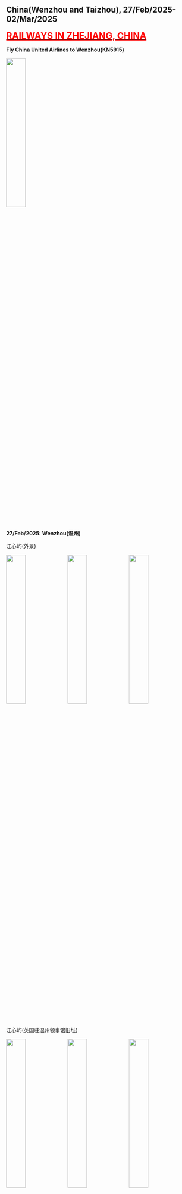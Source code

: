 ## China(Wenzhou and Taizhou), 27/Feb/2025-02/Mar/2025

**[<font color=red size=5><u>RAILWAYS IN ZHEJIANG, CHINA</u></font>](https://wqgcx.github.io/transport/20250227CN/CR/)**

**Fly China United Airlines to Wenzhou(KN5915)**

<img src="../20250227CN_photos/IMG_7298.jpeg" width="32%">

**27/Feb/2025: Wenzhou(温州)**

江心屿(外景)

<img src="../20250227CN_photos/IMG_7301.jpeg" width="32%">
<img src="../20250227CN_photos/IMG_7304.jpeg" width="32%">
<img src="../20250227CN_photos/IMG_7306.jpeg" width="32%">

江心屿(英国驻温州领事馆旧址)

<img src="../20250227CN_photos/IMG_7311.jpeg" width="32%">
<img src="../20250227CN_photos/IMG_7312.jpeg" width="32%">
<img src="../20250227CN_photos/IMG_7313.jpeg" width="32%">
<img src="../20250227CN_photos/IMG_7319.jpeg" width="32%">
<img src="../20250227CN_photos/IMG_7314.jpeg" width="32%">
<img src="../20250227CN_photos/IMG_7308.jpeg" width="32%">

江心屿(双塔)

<img src="../20250227CN_photos/IMG_7321.jpeg" width="32%">
<img src="../20250227CN_photos/IMG_7325.jpeg" width="32%">

江心屿(江心寺)

<img src="../20250227CN_photos/IMG_7330.jpeg" width="32%">
<img src="../20250227CN_photos/IMG_7331.jpeg" width="32%">

江心屿(浩然楼, 文天祥祠)

<img src="../20250227CN_photos/IMG_7334.jpeg" width="32%">
<img src="../20250227CN_photos/IMG_7338.jpeg" width="32%">

巽幽塔与温州世贸中心大厦

<img src="../20250227CN_photos/IMG_7339.jpeg" width="32%">
<img src="../20250227CN_photos/IMG_7354.jpeg" width="32%">

五马街

<img src="../20250227CN_photos/IMG_7340.jpeg" width="32%">
<img src="../20250227CN_photos/IMG_7341.jpeg" width="32%">
<img src="../20250227CN_photos/IMG_7343.jpeg" width="32%">
<img src="../20250227CN_photos/IMG_7348.jpeg" width="32%">
<img src="../20250227CN_photos/IMG_7349.jpeg" width="32%">
<img src="../20250227CN_photos/IMG_7352.jpeg" width="32%">

杏仁腐, 肉片汤和锅贴

<img src="../20250227CN_photos/IMG_7344.jpeg" width="32%">
<img src="../20250227CN_photos/IMG_7345.jpeg" width="32%">
<img src="../20250227CN_photos/IMG_7346.jpeg" width="32%">

印象南塘

<img src="../20250227CN_photos/IMG_7356.jpeg" width="32%">
<img src="../20250227CN_photos/IMG_7363.jpeg" width="32%">
<img src="../20250227CN_photos/IMG_7367.jpeg" width="32%">

**28/Feb/2025: Wenzhou(温州)**

雁荡山(大龙湫)

<img src="../20250227CN_photos/IMG_7368.jpeg" width="32%">
<img src="../20250227CN_photos/IMG_7370.jpeg" width="32%">
<img src="../20250227CN_photos/IMG_7382.jpeg" width="32%">
<img src="../20250227CN_photos/IMG_7380.jpeg" width="32%">
<img src="../20250227CN_photos/IMG_7375.jpeg" width="32%">
<img src="../20250227CN_photos/IMG_7373.jpeg" width="32%">

雁荡山(方洞)

<img src="../20250227CN_photos/IMG_7384.jpeg" width="32%">
<img src="../20250227CN_photos/IMG_7387.jpeg" width="32%">
<img src="../20250227CN_photos/IMG_7389.jpeg" width="32%">
<img src="../20250227CN_photos/IMG_7390.jpeg" width="32%">
<img src="../20250227CN_photos/IMG_7392.jpeg" width="32%">
<img src="../20250227CN_photos/IMG_7394.jpeg" width="32%">

雁荡山(灵岩)

<img src="../20250227CN_photos/IMG_7398.jpeg" width="32%">
<img src="../20250227CN_photos/IMG_7399.jpeg" width="32%">
<img src="../20250227CN_photos/IMG_7403.jpeg" width="32%">
<img src="../20250227CN_photos/IMG_7404.jpeg" width="32%">
<img src="../20250227CN_photos/IMG_7405.jpeg" width="32%">
<img src="../20250227CN_photos/IMG_7407.jpeg" width="32%">

雁荡山(灵峰)

<img src="../20250227CN_photos/IMG_7409.jpeg" width="32%">
<img src="../20250227CN_photos/IMG_7410.jpeg" width="32%">
<img src="../20250227CN_photos/IMG_7415.jpeg" width="32%">
<img src="../20250227CN_photos/IMG_7418.jpeg" width="32%">
<img src="../20250227CN_photos/IMG_7419.jpeg" width="32%">
<img src="../20250227CN_photos/IMG_7421.jpeg" width="32%">
<img src="../20250227CN_photos/IMG_7422.jpeg" width="32%">
<img src="../20250227CN_photos/IMG_7423.jpeg" width="32%">
<img src="../20250227CN_photos/IMG_7424.jpeg" width="32%">
<img src="../20250227CN_photos/IMG_7429.jpeg" width="32%">
<img src="../20250227CN_photos/IMG_7431.jpeg" width="32%">
<img src="../20250227CN_photos/IMG_7432.jpeg" width="32%">

瓯面(老三样(排骨, 虾, 猪肚), 海鲜)

<img src="../20250227CN_photos/IMG_7445.jpeg" width="32%">
<img src="../20250227CN_photos/IMG_7446.jpeg" width="32%">

梧田老街

<img src="../20250227CN_photos/IMG_7451.jpeg" width="32%">
<img src="../20250227CN_photos/IMG_7455.jpeg" width="32%">
<img src="../20250227CN_photos/IMG_7456.jpeg" width="32%">
<img src="../20250227CN_photos/IMG_7460.jpeg" width="32%">
<img src="../20250227CN_photos/IMG_7463.jpeg" width="32%">
<img src="../20250227CN_photos/IMG_7464.jpeg" width="32%">

**01/Mar/2025: Wenzhou(温州)**

百丈漈

<img src="../20250227CN_photos/IMG_7478.jpeg" width="24%">
<img src="../20250227CN_photos/IMG_7493.jpeg" width="24%">
<img src="../20250227CN_photos/IMG_7500.jpeg" width="24%">
<img src="../20250227CN_photos/IMG_7508.jpeg" width="24%">
<img src="../20250227CN_photos/IMG_7497.jpeg" width="32%">
<img src="../20250227CN_photos/IMG_7502.jpeg" width="32%">
<img src="../20250227CN_photos/IMG_7512.jpeg" width="32%">

温州风味

<img src="../20250227CN_photos/IMG_7515.jpeg" width="32%">
<img src="../20250227CN_photos/IMG_7516.jpeg" width="32%">
<img src="../20250227CN_photos/IMG_7517.jpeg" width="32%">
<img src="../20250227CN_photos/IMG_7518.jpeg" width="32%">
<img src="../20250227CN_photos/IMG_7519.jpeg" width="32%">
<img src="../20250227CN_photos/IMG_7521.jpeg" width="32%">

瓯江两岸

<img src="../20250227CN_photos/IMG_7525.jpeg" width="32%">
<img src="../20250227CN_photos/IMG_7528.jpeg" width="32%">
<img src="../20250227CN_photos/IMG_7530.jpeg" width="32%">
<img src="../20250227CN_photos/IMG_7532.jpeg" width="32%">
<img src="../20250227CN_photos/IMG_7533.jpeg" width="32%">
<img src="../20250227CN_photos/IMG_7536.jpeg" width="32%">

**02/Mar/2025: Taizhou(台州)**

台州府(兴善门, 龙兴寺)

<img src="../20250227CN_photos/IMG_7541.jpeg" width="32%">
<img src="../20250227CN_photos/IMG_7545.jpeg" width="32%">
<img src="../20250227CN_photos/IMG_7548.jpeg" width="32%">

台州府(巾山塔群)

<img src="../20250227CN_photos/IMG_7549.jpeg" width="32%">
<img src="../20250227CN_photos/IMG_7551.jpeg" width="32%">
<img src="../20250227CN_photos/IMG_7553.jpeg" width="32%">
<img src="../20250227CN_photos/IMG_7555.jpeg" width="32%">
<img src="../20250227CN_photos/IMG_7596.jpeg" width="32%">
<img src="../20250227CN_photos/IMG_7542.jpeg" width="32%">

台州府(中国人民银行旧址, 大生布庄旧址, 文庙)

<img src="../20250227CN_photos/IMG_7556.jpeg" width="32%">
<img src="../20250227CN_photos/IMG_7564.jpeg" width="32%">
<img src="../20250227CN_photos/IMG_7574.jpeg" width="32%">


台州府(千佛井, 紫阳街)

<img src="../20250227CN_photos/IMG_7561.jpeg" width="32%">
<img src="../20250227CN_photos/IMG_7562.jpeg" width="32%">
<img src="../20250227CN_photos/IMG_7568.jpeg" width="32%">

台州府(鼓楼, 恩泽药局旧址)

<img src="../20250227CN_photos/IMG_7575.jpeg" width="32%">
<img src="../20250227CN_photos/IMG_7577.jpeg" width="32%">
<img src="../20250227CN_photos/IMG_7576.jpeg" width="32%">

台州府(城墙)

<img src="../20250227CN_photos/IMG_7580.jpeg" width="32%">
<img src="../20250227CN_photos/IMG_7582.jpeg" width="32%">
<img src="../20250227CN_photos/IMG_7583.jpeg" width="32%">
<img src="../20250227CN_photos/IMG_7586.jpeg" width="32%">
<img src="../20250227CN_photos/IMG_7595.jpeg" width="32%">
<img src="../20250227CN_photos/IMG_7578.jpeg" width="32%">

**Fly China United Airlines to Beijing(KN5982)**

**Click [here](https://wqgcx.github.io/transport/) to go back.**
